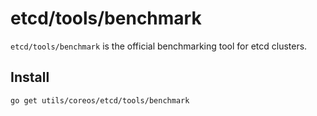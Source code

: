 # etcd/tools/benchmark

`etcd/tools/benchmark` is the official benchmarking tool for etcd clusters.

## Install

```bash
go get utils/coreos/etcd/tools/benchmark
```

